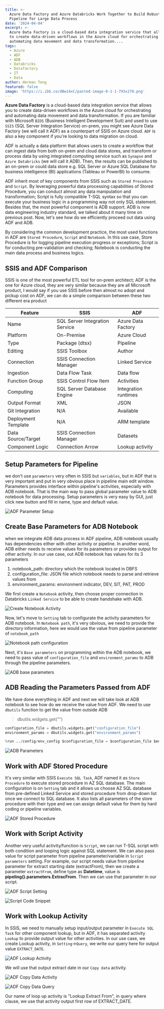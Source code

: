 ```yaml
---
title: >-
  Azure Data Factory and Azure Databricks Work Together to Build Robust Data
  Pipeline for Large Data Process
date: '2024-04-04'
excerpt: >-
  Azure Data Factory is a cloud-based data integration service that allows you
  to create data-driven workflows in the Azure cloud for orchestrating and
  automating data movement and data transformation....
tags:
  - Azure
  - ADF
  - ADB
  - Databricks
  - Datafactory
  - IT
  - Data
author: Herman Teng
featured: false
image: 'https://i.ibb.co/dBw14xC/pasted-image-0-1-1-793x270.png'
---
```


**Azure Data Factory** is a cloud-based data integration service that allows you to create data-driven workflows in the Azure cloud for orchestrating and automating data movement and data transformation. If you are familiar with Microsoft `BIDS` (Business Intelligent Development Suit) and used to use `SSIS` (SQL Server Integration Service) on-prem, you might see Azure Data Factory (we will call it ADF) as a counterpart of SSIS on Azure cloud. `ADF` is also a key component if you're looking to data migration on cloud.

ADF is actually a data platform that allows users to create a workflow that can ingest data from both on-prem and cloud data stores, and transform or process data by using integrated computing service such as `Synapse` and `Azure Databricks` (we will call it ADB). Then, the results can be published to an on-prem or could data store e.g. SQL Server or Azure SQL Database for business intelligence (BI) applications (Tableau or PowerBI) to consume.

ADF inherit most of key components from SSIS such as `Stored Procedure` and `Script`. By leveraging powerful data processing capabilities of Stored Procedure, you can conduct almost any data manipulation and transformation; Script is fully compatible T-SQL syntax so that you can execute your business logic in a programming way not only SQL statement. Besides that, the most powerful component is ADB support. ADB is now data engineering industry standard, we talked about it many time on previous post. Now, let's see how do we efficiently proceed out data using ADF and ADB.



 By considering the common development practice, the most used functions in ADF are `Stored Procedure`, `Script` and `Notebook`. In this use case, Store Procedure is for logging pipeline execution progress or exceptions; Script is for conducting pre-validation and checking; Notebook is conducting the main data process and business logics.

## SSIS and ADF Comparison

SSIS is one of the most powerful ETL tool for on-prem architect; ADF is the one for Azure cloud, they are very similar because they are all Microsoft product, I would say if you use SSIS before then almost no adopt and pickup cost on ADF, we can do a simple comparison between these two different era product

| Feature             | SSIS                           | ADF                  |
| ------------------- | ------------------------------ | -------------------- |
| Name                | SQL Server Integration Service | Azure Data Factory   |
| Platform            | On-Premise                     | Azure Cloud          |
| Type                | Package (dtsx)                 | Pipeline             |
| Editing             | SSIS Toolbox                   | Author               |
| Connection          | SSIS Connection Manager        | Linked Service       |
| Ingestion           | Data Flow Task                 | Data flow            |
| Function Group      | SSIS Control Flow Item         | Activities           |
| Computing           | SQL Server Database Engine     | Integration runtimes |
| Output Format       | XML                            | JSON                 |
| Git Integration     | N/A                            | Available            |
| Deployment Template | N/A                            | ARM template         |
| Data Source/Target  | SSIS Connection Manager        | Datasets             |
| Component Logic     | Connection Arrow               | Lookup activity      |

## Setup Parameters for Pipeline

we don't use `parameters` very often in SSIS but `variables`, but in ADF that is very important and put in very obvious place in pipeline main edit window. Parameters provides interface within pipeline's activities, especially with ADB notebook. That is the main way to pass global parameter value to ADB notebook for data processing. Setup parameters is very easy by GUI, just click new button and fill in name, type and default value. 

![ADF Parameter Setup](https://i.ibb.co/Q9sqzHm/IMG-20240405-091824.jpg)

## Create Base Parameters for ADB Notebook

when we integrate ADB data process in ADF pipeline, ADB notebook usually has dependencies either with other activity or pipeline. In another word, ADB either needs to receive values for its parameters or provides output for other activity. In our use case, out ADB notebook has values for its 3 parameters

1. notebook_path: directory which the notebook located in DBFS
2. configuration_file: JSON file which notebook needs to parse and retrieve values from
3. environment_params: environment indicator, DEV, SIT, PAT, PROD

We first create a `Notebook` activity, then choose proper connection in Databricks `Linked Service` to be able to create handshake with ADB. 

![Create Notebook Activity](https://i.ibb.co/YPbTM3R/IMG-20240405-091847.jpg)

Now, let's move to `Setting` tab to configurate the activity parameters for ADB notebook. In `Notebook path`, it's very obvious, we need to provide the directory information, here we would use the value from pipeline parameter of `notebook_path`

![Notebook path configuration](https://i.ibb.co/hgm7gyy/IMG-20240405-091918.jpg)

Next, it's `Base parameters` on programming within the ADB notebook, we need to pass value of `configuration_file` and `environment_params` to ADB through the pipeline parameters.

![ADB base parameters](https://i.ibb.co/6PkpHJ7/IMG-20240405-091944.jpg)

## ADB Reading the Parameters Passed from ADF

We have done everything in ADF and next we will take look at ADB notebook to see how do we receive the value from ADF. We need to use `dbutils` function to get the value from outside ADB

> dbutils.widgets.get("<parameter name>")

```python
configuration_file = dbutils.widgets.get("configuration_file")
environment_params = dbutils.widgets.get("environment_params")
```

```python
%run ../config/env_config $configuration_file = $configuration_file $environment_params = $environment_params
```

![ADB Parameters](https://i.ibb.co/JjdTFn2/IMG-20240405-105457.jpg)

## Work with ADF Stored Procedure

It's very similar with SSIS `Execute SQL Task`, ADF named it as `Store Procedure` to execute stored procedure in AZ SQL database. The main configuration is on `Setting` tab and it allows us choose AZ SQL database from pre-defined Linked Service and stored procedure from drop-down list once we connect to SQL database.  It also lists all parameters of the store procedure with their type and we can assign default value for them by hard coding or pipeline variables.

![ADF Stored Procedure](https://i.ibb.co/syv7LP0/IMG-20240405-142303.jpg)

## Work with Script Activity

Another very useful activity/function is `Script`, we can run T-SQL script with both condition and looping logic against SQL statement. We can also pass value for script parameter from pipeline parameter/variable in `Script parameters` setting. For example, our script needs value from pipeline parameter for extract starting date (extractFrom), then we create a parameter `extractFrom`, define type as **Datetime**, value is **pipeling().parameters.ExtracFrom**. Then we can use that parameter in our script.

![ADF Script Setting](https://i.ibb.co/FVgfBBk/IMG-20240405-142827.jpg)

![Script Code Snippet](https://i.ibb.co/S7k3LDg/IMG-20240405-142850.jpg)

## Work with Lookup Activity

In SSIS, we need to manually setup input/output parameter in `Execute SQL Task` for other component lookup, but in ADF, it has separated activity `Lookup` to provide output value for other activities. In our use case,  we create Lookup activity, in `Setting`->`Query`, we write our query here for output value `EXTRACT_DATE`.

![ADF Lookup Activity](https://i.ibb.co/ZMzRcsL/IMG-20240405-151544.jpg)

We will use that output extract date in our `Copy data` activity.

![ADF Copy Data Activity](https://i.ibb.co/dpB9qvq/IMG-20240405-151617.jpg)

![ADF Copy Data Query](https://i.ibb.co/xMcgNLj/IMG-20240405-151718.jpg)

Our name of loop up activity is "Lookup Extract From", in query where clause, we use that activity output first row of EXTRACT_DATE.







